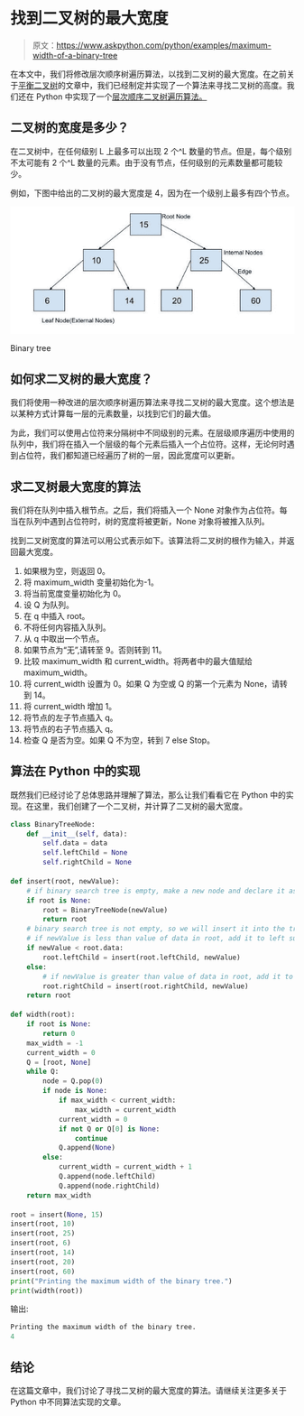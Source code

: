 # 找到二叉树的最大宽度

> 原文：<https://www.askpython.com/python/examples/maximum-width-of-a-binary-tree>

在本文中，我们将修改层次顺序树遍历算法，以找到二叉树的最大宽度。在之前关于[平衡二叉树](https://www.askpython.com/python/examples/balanced-binary-tree)的文章中，我们已经制定并实现了一个算法来寻找二叉树的高度。我们还在 Python 中实现了一个[层次顺序二叉树遍历算法。](https://www.askpython.com/python/examples/level-order-binary-tree)

## 二叉树的宽度是多少？

在二叉树中，在任何级别 L 上最多可以出现 2 个^L 数量的节点。但是，每个级别不太可能有 2 个^L 数量的元素。由于没有节点，任何级别的元素数量都可能较少。

例如，下图中给出的二叉树的最大宽度是 4，因为在一个级别上最多有四个节点。

![Askpython](img/dff3c2eff5a4472b438a8d43bc3f5a6f.png)

Binary tree

## 如何求二叉树的最大宽度？

我们将使用一种改进的层次顺序树遍历算法来寻找二叉树的最大宽度。这个想法是以某种方式计算每一层的元素数量，以找到它们的最大值。

为此，我们可以使用占位符来分隔树中不同级别的元素。在层级顺序遍历中使用的队列中，我们将在插入一个层级的每个元素后插入一个占位符。这样，无论何时遇到占位符，我们都知道已经遍历了树的一层，因此宽度可以更新。

## 求二叉树最大宽度的算法

我们将在队列中插入根节点。之后，我们将插入一个 None 对象作为占位符。每当在队列中遇到占位符时，树的宽度将被更新，None 对象将被推入队列。

找到二叉树宽度的算法可以用公式表示如下。该算法将二叉树的根作为输入，并返回最大宽度。

1.  如果根为空，则返回 0。
2.  将 maximum_width 变量初始化为-1。
3.  将当前宽度变量初始化为 0。
4.  设 Q 为队列。
5.  在 q 中插入 root。
6.  不将任何内容插入队列。
7.  从 q 中取出一个节点。
8.  如果节点为“无”,请转至 9。否则转到 11。
9.  比较 maximum_width 和 current_width。将两者中的最大值赋给 maximum_width。
10.  将 current_width 设置为 0。如果 Q 为空或 Q 的第一个元素为 None，请转到 14。
11.  将 current_width 增加 1。
12.  将节点的左子节点插入 q。
13.  将节点的右子节点插入 q。
14.  检查 Q 是否为空。如果 Q 不为空，转到 7 else Stop。

## 算法在 Python 中的实现

既然我们已经讨论了总体思路并理解了算法，那么让我们看看它在 Python 中的实现。在这里，我们创建了一个二叉树，并计算了二叉树的最大宽度。

```py
class BinaryTreeNode:
    def __init__(self, data):
        self.data = data
        self.leftChild = None
        self.rightChild = None

def insert(root, newValue):
    # if binary search tree is empty, make a new node and declare it as root
    if root is None:
        root = BinaryTreeNode(newValue)
        return root
    # binary search tree is not empty, so we will insert it into the tree
    # if newValue is less than value of data in root, add it to left subtree and proceed recursively
    if newValue < root.data:
        root.leftChild = insert(root.leftChild, newValue)
    else:
        # if newValue is greater than value of data in root, add it to right subtree and proceed recursively
        root.rightChild = insert(root.rightChild, newValue)
    return root

def width(root):
    if root is None:
        return 0
    max_width = -1
    current_width = 0
    Q = [root, None]
    while Q:
        node = Q.pop(0)
        if node is None:
            if max_width < current_width:
                max_width = current_width
            current_width = 0
            if not Q or Q[0] is None:
                continue
            Q.append(None)
        else:
            current_width = current_width + 1
            Q.append(node.leftChild)
            Q.append(node.rightChild)
    return max_width

root = insert(None, 15)
insert(root, 10)
insert(root, 25)
insert(root, 6)
insert(root, 14)
insert(root, 20)
insert(root, 60)
print("Printing the maximum width of the binary tree.")
print(width(root))

```

输出:

```py
Printing the maximum width of the binary tree.
4

```

## 结论

在这篇文章中，我们讨论了寻找二叉树的最大宽度的算法。请继续关注更多关于 Python 中不同算法实现的文章。